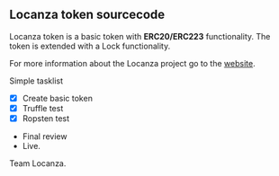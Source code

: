 ## Locanza token sourcecode

Locanza token is a basic token with **ERC20/ERC223** functionality.
The token is extended with a Lock functionality.

For more information about the  Locanza project go to the [website](https://www.locanza.org).

Simple tasklist

- [x] Create basic token
- [x] Truffle test
- [x] Ropsten test
- Final review
- Live.

Team Locanza.
